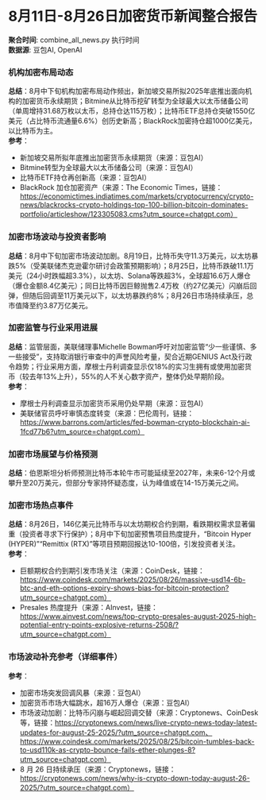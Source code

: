 # 8月11日-8月26日加密货币新闻整合报告
**聚合时间**: combine_all_news.py 执行时间  
**数据源**: 豆包AI, OpenAI  


### 机构加密布局动态  
**总结**：8月中下旬机构加密布局动作频出，新加坡交易所拟2025年底推出面向机构的加密货币永续期货；Bitmine从比特币挖矿转型为全球最大以太币储备公司（单周增持31.68万枚以太币，总持仓达115万枚）；比特币ETF总持仓突破1550亿美元（占比特币流通量6.6%）创历史新高；BlackRock加密持仓超1000亿美元，以比特币为主。  
**参考**：  
- 新加坡交易所拟年底推出加密货币永续期货（来源：豆包AI）  
- Bitmine转型为全球最大以太币储备公司（来源：豆包AI）  
- 比特币ETF持仓再创新高（来源：豆包AI）  
- BlackRock 加仓加密资产（来源：The Economic Times，链接：https://economictimes.indiatimes.com/markets/cryptocurrency/crypto-news/blackrocks-crypto-holdings-top-100-billion-bitcoin-dominates-portfolio/articleshow/123305083.cms?utm_source=chatgpt.com）  


### 加密市场波动与投资者影响  
**总结**：8月中下旬加密市场波动加剧。8月19日，比特币失守11.3万美元，以太坊暴跌5%（受美联储杰克逊霍尔研讨会政策预期影响）；8月25日，比特币跌破11.1万美元（24小时跌幅超3.3%），以太坊、Solana等跌超3%，全球超16.6万人爆仓（爆仓金额8.4亿美元）；同日比特币因巨鲸抛售2.4万枚（约27亿美元）闪崩后回弹，但随后回调至11万美元以下，以太坊暴跌约8%；8月26日市场持续承压，总市值降至约3.87万亿美元。  


### 加密监管与行业采用进展  
**总结**：监管层面，美联储理事Michelle Bowman呼吁对加密监管“少一些谨慎、多一些接受”，支持取消银行审查中的声誉风险考量，契合近期GENIUS Act及行政令趋势；行业采用方面，摩根士丹利调查显示仅18%的实习生拥有或使用加密货币（较去年13%上升），55%的人不关心数字资产，整体仍处早期阶段。  
**参考**：  
- 摩根士丹利调查显示加密货币采用仍处早期（来源：豆包AI）  
- 美联储官员呼吁审慎态度转变（来源：巴伦周刊，链接：https://www.barrons.com/articles/fed-bowman-crypto-blockchain-ai-1fcd77b6?utm_source=chatgpt.com）  


### 加密市场展望与价格预测  
**总结**：伯恩斯坦分析师预测比特币本轮牛市可能延续至2027年，未来6-12个月或攀升至20万美元，但部分专家持怀疑态度，认为峰值或在14-15万美元之间。  


### 加密市场热点事件  
**总结**：8月26日，146亿美元比特币与以太坊期权合约到期，看跌期权需求显著偏重（投资者寻求下行保护）；8月中下旬加密预售项目热度提升，“Bitcoin Hyper (HYPER)”“Remittix (RTX)”等项目预期回报达10-100倍，引发投资者关注。  
**参考**：  
- 巨额期权合约到期引发市场关注（来源：CoinDesk，链接：https://www.coindesk.com/markets/2025/08/26/massive-usd14-6b-btc-and-eth-options-expiry-shows-bias-for-bitcoin-protection?utm_source=chatgpt.com）  
- Presales 热度提升（来源：AInvest，链接：https://www.ainvest.com/news/top-crypto-presales-august-2025-high-potential-entry-points-explosive-returns-2508/?utm_source=chatgpt.com）  


### 市场波动补充参考（详细事件）  
**参考**：  
- 加密市场突发回调风暴（来源：豆包AI）  
- 加密货币市场大幅跳水，超16万人爆仓（来源：豆包AI）  
- 市场波动加剧：比特币闪崩与崛起回调交替（来源：Cryptonews、CoinDesk等，链接：https://cryptonews.com/news/live-crypto-news-today-latest-updates-for-august-25-2025/?utm_source=chatgpt.com、https://www.coindesk.com/markets/2025/08/25/bitcoin-tumbles-back-to-usd110k-as-crypto-bounce-fails-ether-plunges-8?utm_source=chatgpt.com）  
- 8 月 26 日持续承压（来源：Cryptonews，链接：https://cryptonews.com/news/why-is-crypto-down-today-august-26-2025/?utm_source=chatgpt.com）